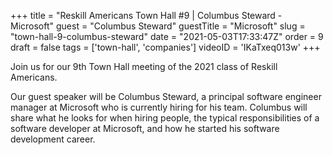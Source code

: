 +++
title = "Reskill Americans Town Hall #9 | Columbus Steward - Microsoft"
guest = "Columbus Steward"
guestTitle = "Microsoft"
slug = "town-hall-9-columbus-steward"
date = "2021-05-03T17:33:47Z"
order = 9
draft = false
tags = ['town-hall', 'companies']
videoID = 'IKaTxeq013w'
+++

Join us for our 9th Town Hall meeting of the 2021 class of Reskill Americans.

Our guest speaker will be Columbus Steward, a principal software engineer manager at Microsoft who is currently hiring for his team.  Columbus will share what he looks for when hiring people, the typical responsibilities of a software developer at Microsoft, and how he started his software development career.
